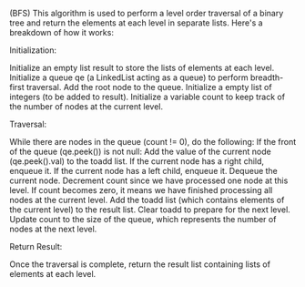 (BFS) This algorithm is used to perform a level order traversal of a binary tree and return the elements at each level in separate lists. Here's a breakdown of how it works:

Initialization:

Initialize an empty list result to store the lists of elements at each level.
Initialize a queue qe (a LinkedList acting as a queue) to perform breadth-first traversal.
Add the root node to the queue.
Initialize a empty list of integers (to be added to result).
Initialize a variable count to keep track of the number of nodes at the current level.

Traversal:

While there are nodes in the queue (count != 0), do the following:
If the front of the queue (qe.peek()) is not null:
Add the value of the current node (qe.peek().val) to the toadd list.
If the current node has a right child, enqueue it.
If the current node has a left child, enqueue it.
Dequeue the current node.
Decrement count since we have processed one node at this level.
If count becomes zero, it means we have finished processing all nodes at the current level.
Add the toadd list (which contains elements of the current level) to the result list.
Clear toadd to prepare for the next level.
Update count to the size of the queue, which represents the number of nodes at the next level.

Return Result:

Once the traversal is complete, return the result list containing lists of elements at each level.
